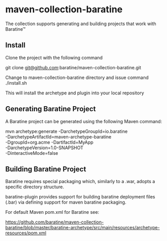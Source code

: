 # maven-collection-baratine

The collection supports generating and building projects that work with Baratine™

## Install 

Clone the project with the following command 

git clone git@github.com:baratine/maven-collection-baratine.git

Change to maven-collection-baratine directory and issue command
./install.sh

This will install the archetype and plugin into your local repository

## Generating Baratine Project

A Baratine project can be generated using the following Maven command:

mvn archetype:generate -DarchetypeGroupId=io.baratine \
-DarchetypeArtifactId=maven-archetype-baratine \
-DgroupId=org.acme -DartifactId=MyApp \
-DarchetypeVersion=1.0-SNAPSHOT \
-DinteractiveMode=false


## Building Baratine Project

Baratine requires special packaging which, similarly to a .war, adopts a specific 
directory structure. 

baratine-plugin provides support for building baratine deployment files (.bar) 
via defining support for maven baratine packaging.

For default Maven pom.xml for Baratine see: 
 
https://github.com/baratine/maven-collection-baratine/blob/master/baratine-archetype/src/main/resources/archetype-resources/pom.xml

